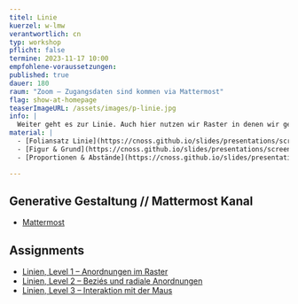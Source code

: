 ```yaml
---
titel: Linie
kuerzel: w-lmw
verantwortlich: cn
typ: workshop
pflicht: false
termine: 2023-11-17 10:00
empfohlene-voraussetzungen:
published: true
dauer: 180
raum: "Zoom – Zugangsdaten sind kommen via Mattermost"
flag: show-at-homepage
teaserImageURL: /assets/images/p-linie.jpg
info: |
  Weiter geht es zur Linie. Auch hier nutzen wir Raster in denen wir gerade Linien zunächst horizontal und vertikal anordnen. Danach experimentieren wir mit Lage und Farbe der Linien. Schlussendlich befassen wir uns mit Kurven und Schwingungsfiguren.
material: |
  - [Foliansatz Linie](https://cnoss.github.io/slides/presentations/screendesign/linie/)
  - [Figur & Grund](https://cnoss.github.io/slides/presentations/screendesign/figur-und-grund/)
  - [Proportionen & Abstände](https://cnoss.github.io/slides/presentations/screendesign/proportionen-und-abstaende/)

---
```


## Generative Gestaltung // Mattermost Kanal
- [Mattermost](https://chat.coco.study/students/channels/class-generative-gestaltung)


## Assignments
- [Linien, Level 1 – Anordnungen im Raster](/generative-gestaltung/assignments/03-linien-01/)
- [Linien, Level 2 – Beziés und radiale Anordnungen](/generative-gestaltung/assignments/03-linien-02/)
- [Linien, Level 3 – Interaktion mit der Maus](/generative-gestaltung/assignments/03-linien-03/)

